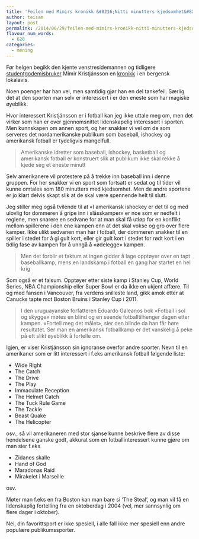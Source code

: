 ```yaml
---
title: 'Feilen med Mimirs kronikk &#8216;Nitti minutters kjedsomhet&#8217;'
author: teisam
layout: post
permalink: /2014/06/29/feilen-med-mimirs-kronikk-nitti-minutters-kjedsomhet.html
flavour_num_words:
  - 628
categories:
  - mening
---
```

Før helgen begikk den kjente venstresidemannen og tidligere [studentgodemisbruker][1] Mimir Kristjánsson en [kronikk][2] i en bergensk lokalavis.

Noen poenger har han vel, men samtidig gjør han en del tankefeil. Særlig det at den sporten man selv er interessert i er den eneste som har magiske øyeblikk.

<!--more-->

Hvor interessert Kristjánsson er i fotball kan jeg ikke uttale meg om, men det virker som han er over gjennomsnittet lidenskapelig interessert i sporten. Men kunnskapen om annen sport, og her snakker vi vel om de som serveres det nordamerikanske publikum som baseball, ishockey og amerikansk fotball er tydeligvis mangelfull.

> Amerikanske idretter som baseball, ishockey, basketball og amerikansk fotball er konstruert slik at publikum ikke skal rekke å kjede seg et eneste minutt 

Selv amerikanere vil protestere på å trekke inn baseball inn i denne gruppen. For her snakker vi en sport som fortsatt er sedat og til tider vil kunne omtales som 180 minutters med kjedsomhet. Men de andre sportene er jo klart delvis skapt slik at de skal være spennende helt til slutt.

Jeg stiller meg også tvilende til at «I amerikansk ishockey er det til og med ulovlig for dommeren å gripe inn i slåsskamper» er noe som er nedfelt i reglene, men snarere en sedvane for at man skal få utløp for en konflikt mellom spillerene i den ene kampen enn at det skal vokse og gro over flere kamper. Ikke ulikt sedvanen man har i fotball, der dommeren snakker til en spiller i stedet for å gi gult kort, eller gir gult kort i stedet for rødt kort i en tidlig fase av kampen for å unngå å «ødelegge» kampen.

> Men det forblir et faktum at ingen gidder å lage opptøyer over en tapt baseballkamp, mens en landskamp i fotball en gang har startet en hel krig 

Som også er et falsum. Opptøyer etter siste kamp i Stanley Cup, World Series, NBA Championship eller Super Bowl er da ikke en ukjent affære. Til og med fansen i Vancouver, fra verdens snilleste land, gikk amok etter at Canucks tapte mot Boston Bruins i Stanley Cup i 2011.

> I den uruguayanske forfatteren Eduardo Galeanos bok «Fotball i sol og skygge» møtes en blind og en seende fotballtilhenger dagen etter kampen. «Fortell meg det målet», sier den blinde da han får høre resultatet. Ser man en amerikansk fotballkamp er det vanskelig å peke på ett slikt øyeblikk å fortelle om. 

Igjen, er viser Kristjánsson sin ignoranse overfor andre sporter. Nevn til en amerikaner som er litt interessert i f.eks amerikansk fotball følgende liste:

  * Wide Right
  * The Catch
  * The Drive
  * The Play
  * Immaculate Reception
  * The Helmet Catch
  * The Tuck Rule Game
  * The Tackle
  * Beast Quake
  * The Helicopter

osv., så vil amerikaneren med stor sjanse kunne beskrive flere av disse hendelsene ganske godt, akkurat som en fotballinteressert kunne gjøre om man sier f.eks

  * Zidanes skalle
  * Hand of God
  * Maradonas Raid
  * Mirakelet i Marseille

osv.

Møter man f.eks en fra Boston kan man bare si &#8216;The Steal&#8217;, og man vil få en lidenskaplig fortelling fra en oktoberdag i 2004 (vel, mer sannsynlig om flere dager i oktober).

Nei, din favorittsport er ikke spesiell, i alle fall ikke mer spesiell enn andre populære publikumssporter.

 [1]: http://universitas.no/nyhet/55983/tar-fag-for-billig-trening
 [2]: http://www.bt.no/meninger/kronikk/Nitti-minutters-kjedsomhet-3141989.html#.U6YJnhZH9uZ